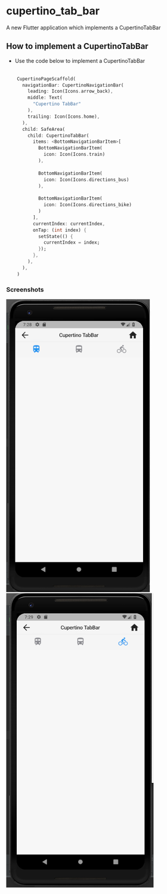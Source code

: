 # cupertino_tab_bar

A new Flutter application which implements a CupertinoTabBar

## How to implement a CupertinoTabBar

- Use the code below to implement a CupertinoTabBar

```dart

    CupertinoPageScaffold(
      navigationBar: CupertinoNavigationBar(
        leading: Icon(Icons.arrow_back),
        middle: Text(
          "Cupertino TabBar"
        ),
        trailing: Icon(Icons.home),
      ),
      child: SafeArea(
        child: CupertinoTabBar(
          items: <BottomNavigationBarItem>[
            BottomNavigationBarItem(
              icon: Icon(Icons.train)
            ),

            BottomNavigationBarItem(
              icon: Icon(Icons.directions_bus)
            ),

            BottomNavigationBarItem(
              icon: Icon(Icons.directions_bike)
            )
          ],
          currentIndex: currentIndex,
          onTap: (int index) {
            setState(() {
              currentIndex = index;
            });
          },
        ),
      ),
    )

```

### Screenshots

![](./screenshots/screen1.png) ![](./screenshots/screen2.png)
